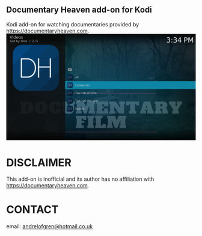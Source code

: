  Documentary Heaven add-on for Kodi
-------------------------------------------
Kodi add-on for watching documentaries provided by https://documentaryheaven.com. 
![screenshot](resources/screenshot-01.jpg)

# DISCLAIMER
This add-on is inofficial and its author has no affiliation with https://documentaryheaven.com.

# CONTACT
email: andrelofgren@hotmail.co.uk
